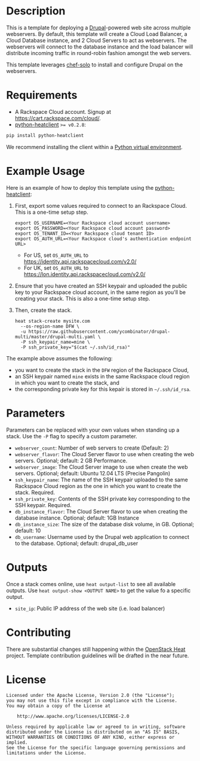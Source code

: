 Description
===========

This is a template for deploying a [Drupal](http://wordpress.org/)-powered web
site across multiple webservers. By default, this template will create a Cloud
Load Balancer, a Cloud Database instance, and 2 Cloud Servers to act as webservers.
The webservers will connect to the database instance and the load balancer will
distribute incoming traffic in round-robin fashion amongst the web servers.

This template leverages [chef-solo](http://docs.opscode.com/chef_solo.html)
to install and configure Drupal on the webservers.

Requirements
============
* A Rackspace Cloud account. Signup at https://cart.rackspace.com/cloud/.
* [python-heatclient](https://github.com/openstack/python-heatclient)
`>= v0.2.8`:

```bash
pip install python-heatclient
```

We recommend installing the client within a [Python virtual
environment](http://www.virtualenv.org/).

Example Usage
=============
Here is an example of how to deploy this template using the
[python-heatclient](https://github.com/openstack/python-heatclient):

1. First, export some values required to connect to an Rackspace Cloud. This
   is a one-time setup step.

    ```
    export OS_USERNAME=<Your Rackspace cloud account username>
    export OS_PASSWORD=<Your Rackspace cloud account password>
    export OS_TENANT_ID=<Your Rackspace cloud tenant ID>
    export OS_AUTH_URL=<Your Rackspace cloud's authentication endpoint URL>
    ```    
    * For US, set `OS_AUTH_URL` to https://identity.api.rackspacecloud.com/v2.0/
    * For UK, set `OS_AUTH_URL` to https://lon.identity.api.rackspacecloud.com/v2.0/
    
2. Ensure that you have created an SSH keypair and uploaded the public key
   to your Rackspace cloud account, in the same region as you'll be creating
   your stack. This is also a one-time setup step.

3. Then, create the stack.

    ```
    heat stack-create mysite.com 
      --os-region-name DFW \
      -u https://raw.githubusercontent.com/ycombinator/drupal-multi/master/drupal-multi.yaml \
      -P ssh_keypair_name=mine \
      -P ssh_private_key="$(cat ~/.ssh/id_rsa)"
    ```
    
The example above assumes the following:
* you want to create the stack in the `DFW` region of the Rackspace Cloud,
* an SSH keypair named `mine` exists in the same Rackspace cloud region in which you want to create the stack, and
* the corresponding private key for this kepair is stored in `~/.ssh/id_rsa`.

Parameters
==========
Parameters can be replaced with your own values when standing up a stack. Use
the `-P` flag to specify a custom parameter.

* `webserver_count`: Number of web servers to create (Default: 2)
* `webserver_flavor`: The Cloud Server flavor to use when creating the web servers. Optional; default: 2 GB Performance.
* `webserver_image`: The Cloud Server image to use when create the web servers. Optional; default: Ubuntu 12.04 LTS (Precise Pangolin)
* `ssh_keypair_name`: The name of the SSH keypair uploaded to the same Rackspace Cloud region as the one in which you want to create the stack. Required.
* `ssh_private_key`: Contents of the SSH private key corresponding to the SSH keypair. Required.
* `db_instance_flavor`: The Cloud Server flavor to use when creating the database instance. Optional; default: 1GB Instance
* `db_instance_size`: The size of the database disk volume, in GB. Optional; default: 10
* `db_username`: Username used by the Drupal web application to connect to the database. Optional; default: drupal_db_user

Outputs
=======
Once a stack comes online, use `heat output-list` to see all available outputs.
Use `heat output-show <OUTPUT NAME>` to get the value fo a specific output.

* `site_ip`: Public IP address of the web site (i.e. load balancer)

Contributing
============
There are substantial changes still happening within the [OpenStack Heat](https://wiki.openstack.org/wiki/Heat) project. Template contribution
guidelines will be drafted in the near future.

License
=======
```
Licensed under the Apache License, Version 2.0 (the "License");
you may not use this file except in compliance with the License.
You may obtain a copy of the License at

    http://www.apache.org/licenses/LICENSE-2.0

Unless required by applicable law or agreed to in writing, software
distributed under the License is distributed on an "AS IS" BASIS,
WITHOUT WARRANTIES OR CONDITIONS OF ANY KIND, either express or implied.
See the License for the specific language governing permissions and
limitations under the License.
```
